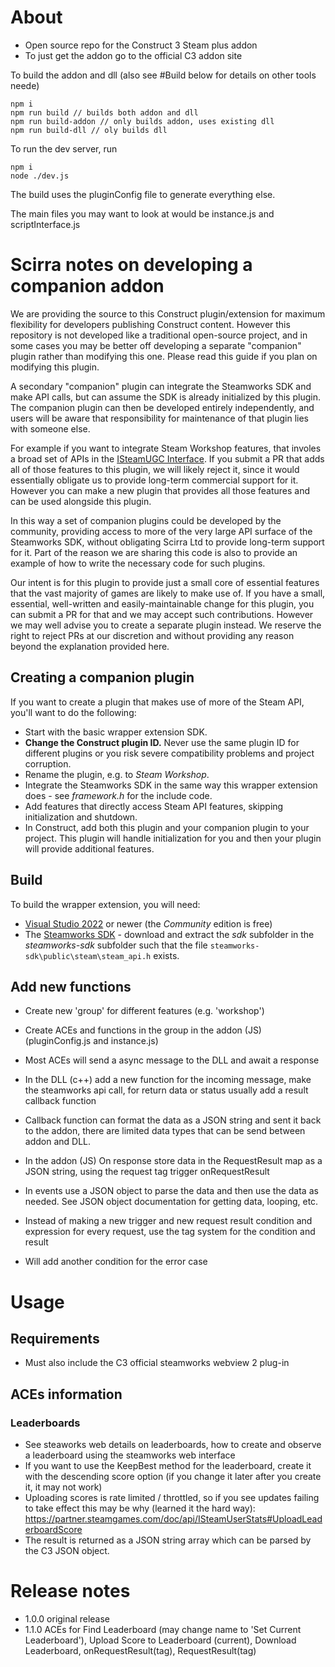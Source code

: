 # About
- Open source repo for the Construct 3 Steam plus addon
- To just get the addon go to the official C3 addon site

To build the addon and dll (also see #Build below for details on other tools neede)

```
npm i 
npm run build // builds both addon and dll
npm run build-addon // only builds addon, uses existing dll
npm run build-dll // oly builds dll
```

To run the dev server, run

```
npm i
node ./dev.js
```

The build uses the pluginConfig file to generate everything else.

The main files you may want to look at would be instance.js and scriptInterface.js

# Scirra notes on developing a companion addon

We are providing the source to this Construct plugin/extension for maximum flexibility for developers publishing Construct content. However this repository is not developed like a traditional open-source project, and in some cases you may be better off developing a separate "companion" plugin rather than modifying this one. Please read this guide if you plan on modifying this plugin.

A secondary "companion" plugin can integrate the Steamworks SDK and make API calls, but can assume the SDK is already initialized by this plugin. The companion plugin can then be developed entirely independently, and users will be aware that responsibility for maintenance of that plugin lies with someone else.

For example if you want to integrate Steam Workshop features, that involes a broad set of APIs in the [ISteamUGC Interface](https://partner.steamgames.com/doc/api/ISteamUGC). If you submit a PR that adds all of those features to this plugin, we will likely reject it, since it would essentially obligate us to provide long-term commercial support for it. However you can make a new plugin that provides all those features and can be used alongside this plugin.

In this way a set of companion plugins could be developed by the community, providing access to more of the very large API surface of the Steamworks SDK, without obligating Scirra Ltd to provide long-term support for it. Part of the reason we are sharing this code is also to provide an example of how to write the necessary code for such plugins.

Our intent is for this plugin to provide just a small core of essential features that the vast majority of games are likely to make use of. If you have a small, essential, well-written and easily-maintainable change for this plugin, you can submit a PR for that and we may accept such contributions. However we may well advise you to create a separate plugin instead. We reserve the right to reject PRs at our discretion and without providing any reason beyond the explanation provided here.

## Creating a companion plugin

If you want to create a plugin that makes use of more of the Steam API, you'll want to do the following:

- Start with the basic wrapper extension SDK.
- **Change the Construct plugin ID.** Never use the same plugin ID for different plugins or you risk severe compatibility problems and project corruption.
- Rename the plugin, e.g. to *Steam Workshop*.
- Integrate the Steamworks SDK in the same way this wrapper extension does - see *framework.h* for the include code.
- Add features that directly access Steam API features, skipping initialization and shutdown.
- In Construct, add both this plugin and your companion plugin to your project. This plugin will handle initialization for you and then your plugin will provide additional features.

## Build

To build the wrapper extension, you will need:

- [Visual Studio 2022](https://visualstudio.microsoft.com/downloads/) or newer (the *Community* edition is free)
- The [Steamworks SDK](https://partner.steamgames.com/doc/sdk) - download and extract the *sdk* subfolder in the *steamworks-sdk* subfolder such that the file `steamworks-sdk\public\steam\steam_api.h` exists.

## Add new functions
- Create new 'group' for different features (e.g. 'workshop')
- Create ACEs and functions in the group in the addon (JS) (pluginConfig.js and instance.js)
- Most ACEs will send a async message to the DLL and await a response
- In the DLL (c++) add a new function for the incoming message, make the steamworks api call, for return data or status usually add a result callback function
- Callback function can format the data as a JSON string and sent it back to the addon, there are limited data types that can be send between addon and DLL.
- In the addon (JS) On response store data in the RequestResult map as a JSON string, using the request tag trigger onRequestResult
- In events use a JSON object to parse the data and then use the data as needed. See JSON object documentation for getting data, looping, etc.

- Instead of making a new trigger and new request result condition and expression for every request, use the tag system for the condition and result
- Will add another condition for the error case

# Usage
## Requirements
- Must also include the C3 official steamworks webview 2 plug-in
## ACEs information
### Leaderboards
- See steaworks web details on leaderboards, how to create and observe a leaderboard using the steamworks web interface
- If you want to use the KeepBest method for the leaderboard, create it with the descending score option (if you change it later after you create it, it may not work)
- Uploading scores is rate limited / throttled, so if you see updates failing to take effect this may be why (learned it the hard way): https://partner.steamgames.com/doc/api/ISteamUserStats#UploadLeaderboardScore
- The result is returned as a JSON string array which can be parsed by the C3 JSON object.

# Release notes
- 1.0.0 original release
- 1.1.0 ACEs for Find Leaderboard (may change name to 'Set Current Leaderboard'), Upload Score to Leaderboard (current), Download Leaderboard, onRequestResult(tag), RequestResult(tag)